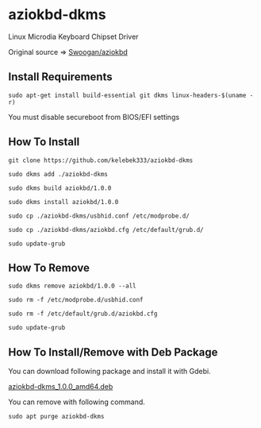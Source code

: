 # aziokbd-dkms
Linux Microdia Keyboard Chipset Driver

Original source => [Swoogan/aziokbd](https://bitbucket.org/Swoogan/aziokbd)

## Install Requirements

`sudo apt-get install build-essential git dkms linux-headers-$(uname -r)`

You must disable secureboot from BIOS/EFI settings

## How To Install

`git clone https://github.com/kelebek333/aziokbd-dkms`

`sudo dkms add ./aziokbd-dkms`

`sudo dkms build aziokbd/1.0.0`

`sudo dkms install aziokbd/1.0.0`

`sudo cp ./aziokbd-dkms/usbhid.conf /etc/modprobe.d/`

`sudo cp ./aziokbd-dkms/aziokbd.cfg /etc/default/grub.d/`

`sudo update-grub`


## How To Remove

`sudo dkms remove aziokbd/1.0.0 --all`

`sudo rm -f /etc/modprobe.d/usbhid.conf`

`sudo rm -f /etc/default/grub.d/aziokbd.cfg`

`sudo update-grub`


## How To Install/Remove with Deb Package

You can download following package and install it with Gdebi.

[aziokbd-dkms_1.0.0_amd64.deb](https://github.com/kelebek333/aziokbd-dkms/raw/master/aziokbd-dkms_1.0.0_amd64.deb)

You can remove with following command.

`sudo apt purge aziokbd-dkms`
